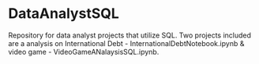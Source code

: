 # DataAnalystSQL
Repository for data analyst projects that utilize SQL.
Two projects included are a analysis on International Debt - InternationalDebtNotebook.ipynb & video game - VideoGameANalaysisSQL.ipynb.
